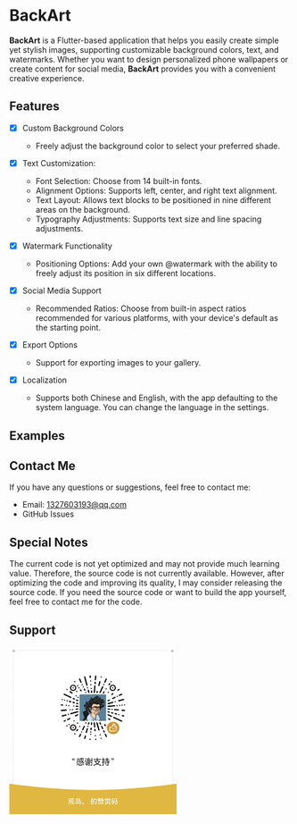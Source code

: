 # BackArt

**BackArt** is a Flutter-based application that helps you easily create simple yet stylish images, supporting customizable background colors, text, and watermarks. Whether you want to design personalized phone wallpapers or create content for social media, **BackArt** provides you with a convenient creative experience.

## Features

- [x] Custom Background Colors

  * Freely adjust the background color to select your preferred shade.

- [x] Text Customization:

  * Font Selection: Choose from 14 built-in fonts.
  * Alignment Options: Supports left, center, and right text alignment.
  * Text Layout: Allows text blocks to be positioned in nine different areas on the background.
  * Typography Adjustments: Supports text size and line spacing adjustments.

- [x] Watermark Functionality

  * Positioning Options: Add your own @watermark with the ability to freely adjust its position in six different locations.

- [x] Social Media Support

  * Recommended Ratios: Choose from built-in aspect ratios recommended for various platforms, with your device's default as the starting point.

- [x] Export Options

  * Support for exporting images to your gallery.

- [x] Localization

  * Supports both Chinese and English, with the app defaulting to the system language. You can change the language in the settings.

## Examples

## Contact Me

If you have any questions or suggestions, feel free to contact me:

* Email: 1327603193@qq.com
* GitHub Issues

## Special Notes

The current code is not yet optimized and may not provide much learning value. Therefore, the source code is not currently available. However, after optimizing the code and improving its quality, I may consider releasing the source code. If you need the source code or want to build the app yourself, feel free to contact me for the code.

## Support

<img src="images/wxsp.jpg" width="300px">
